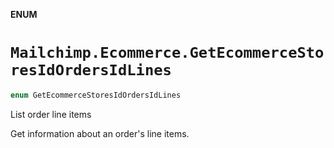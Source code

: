 **ENUM**

# `Mailchimp.Ecommerce.GetEcommerceStoresIdOrdersIdLines`

```swift
enum GetEcommerceStoresIdOrdersIdLines
```

List order line items

Get information about an order's line items.
